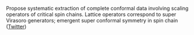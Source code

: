 
Propose systematic extraction of complete conformal data involving scaling operators of critical spin chains. Lattice operators correspond to super Virasoro generators; emergent super conformal symmetry in spin chain ([Twitter](https://twitter.com/JoshuahHeath/status/1154771541382651904))
